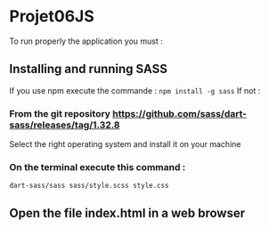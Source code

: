 # Projet06JS

To run properly the application you must :
## Installing and running SASS
If you use npm execute the commande : ``` npm install -g sass ```
If not : 
### From the git repository https://github.com/sass/dart-sass/releases/tag/1.32.8
Select the right operating system and install it on your machine
### On the terminal execute this command :
```dart-sass/sass sass/style.scss style.css ```

## Open the file index.html in a web browser
